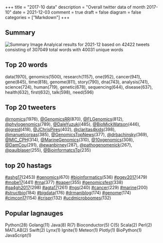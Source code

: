 +++
title = "2017-10 data"
description = "Overall twitter data of month 2017-10"
date = 2021-12-03
comment = true
draft = false
diagram = false
categories = ["Markdown"]
+++

## Summary
![Summary Image](/images/wordcloud/2017-10.png "Summary Image")
Analyical results for 2021-12 based on 42422 tweets consisting of 307049 total words with 40031 unique words


## Top 20 words
data(1970), genomics(1500), research(1157), one(952), cancer(941), gene(845), time(818), genome(811), story(790), dna(743), analysis(741), science(724), human(719), genetic(678), sequencing(644), disease(637), health(632), first(632), talk(598), need(596)

## Top 20 tweeters
[@rnomics](https://twitter.com/rnomics)(1976), [@GenomicsRR](https://twitter.com/GenomicsRR)(870), [@FLGenomics](https://twitter.com/FLGenomics)(812), [@phylogenomics](https://twitter.com/phylogenomics)(789), [@DaleYuzuki](https://twitter.com/DaleYuzuki)(485), [@BioMickWatson](https://twitter.com/BioMickWatson)(446), [@jgreid](https://twitter.com/jgreid)(418), [@JChrisPires](https://twitter.com/JChrisPires)(402), [@claritas4kids](https://twitter.com/claritas4kids)(398), [@manuelcorpas](https://twitter.com/manuelcorpas)(385), [@GenomicsTopNews](https://twitter.com/GenomicsTopNews)(377), [@drbachinsky](https://twitter.com/drbachinsky)(369), [@MIC_CPH](https://twitter.com/MIC_CPH)(314), [@MarineGenomics](https://twitter.com/MarineGenomics)(310), [@10xgenomics](https://twitter.com/10xgenomics)(308), [@DamCou](https://twitter.com/DamCou)(291), [@ewanbirney](https://twitter.com/ewanbirney)(287), [@pathogenomenick](https://twitter.com/pathogenomenick)(267), [@paulblaser](https://twitter.com/paulblaser)(255), [@BioinformatcsTp](https://twitter.com/BioinformatcsTp)(235)

## top 20 hastags
[#ashg17](https://twitter.com/hashtag/ashg17)(2453) [#genomics](https://twitter.com/hashtag/genomics)(670) [#bioinformatics](https://twitter.com/hashtag/bioinformatics)(536) [#pgev2017](https://twitter.com/hashtag/pgev2017)(479) [#mobe17](https://twitter.com/hashtag/mobe17)(441) [#rna](https://twitter.com/hashtag/rna)(377) [#paper](https://twitter.com/hashtag/paper)(355) [#genomicsfest](https://twitter.com/hashtag/genomicsfest)(338) [#ga4gh2017](https://twitter.com/hashtag/ga4gh2017)(298) [#agta17](https://twitter.com/hashtag/agta17)(261) [#ngs](https://twitter.com/hashtag/ngs)(240) [#cancer](https://twitter.com/hashtag/cancer)(229) [#marine](https://twitter.com/hashtag/marine)(200) [#structbio](https://twitter.com/hashtag/structbio)(184) [#bigdata](https://twitter.com/hashtag/bigdata)(176) [#drmaniblog](https://twitter.com/hashtag/drmaniblog)(174) [#genome](https://twitter.com/hashtag/genome)(174) [#cimcon17](https://twitter.com/hashtag/cimcon17)(154) [#crispr](https://twitter.com/hashtag/crispr)(132) [#ucdmicroboomes](https://twitter.com/hashtag/ucdmicroboomes)(132)

## Popular lagnauges
Python(28) Golang(11) Java(8) R(7) Bioconductor(5) C(5) Scala(2) Perl(2) MATLAB(2) Swift(2) Lynx(1) Ignite(1) Meteor(1) Plotly(1) BioPython(1) JavaScript(1)
